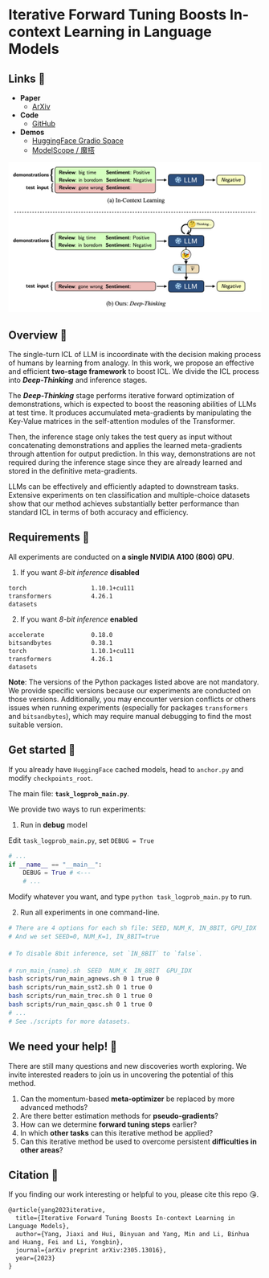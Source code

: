 # Iterative Forward Tuning Boosts In-context Learning in Language Models

## Links 🤔

- **Paper**
  - [ArXiv](https://arxiv.org/pdf/2305.13016.pdf)
- **Code**
  - [GitHub](https://github.com/AlibabaResearch/DAMO-ConvAI/tree/main/deep-thinking)
- **Demos**
  - [HuggingFace Gradio Space](https://huggingface.co/spaces/huybery/deep-thinking)
  - [ModelScope / 魔搭](https://modelscope.cn/studios/huybery/deep-thinking/summary)


<!-- ![MainGIF](images/main.gif) -->
![Main Small Figure](images/main_small.png)


## Overview 🤔

The single-turn ICL of LLM is incoordinate with the decision making process of humans by learning from analogy. In this work, we propose an effective and efficient **two-stage framework** to boost ICL. We divide the ICL process into ***Deep-Thinking*** and inference stages. 

The ***Deep-Thinking*** stage performs iterative forward optimization of demonstrations, which is expected to boost the reasoning abilities of LLMs at test time. It produces accumulated meta-gradients by manipulating the Key-Value matrices in the self-attention modules of the Transformer. 

Then, the inference stage only takes the test query as input without concatenating demonstrations and applies the learned meta-gradients through attention for output prediction. In this way, demonstrations are not required during the inference stage since they are already learned and stored in the definitive meta-gradients. 

LLMs can be effectively and efficiently adapted to downstream tasks. Extensive experiments on ten classification and multiple-choice datasets show that our method achieves substantially better performance than standard ICL in terms of both accuracy and efficiency.


## Requirements 🤔

All experiments are conducted on **a single NVIDIA A100 (80G) GPU**. 

1. If you want *8-bit inference* **disabled**

```plain text
torch                  1.10.1+cu111
transformers           4.26.1
datasets
```

2. If you want *8-bit inference* **enabled**

```plain text
accelerate             0.18.0
bitsandbytes           0.38.1
torch                  1.10.1+cu111
transformers           4.26.1
datasets
```

**Note**: The versions of the Python packages listed above are not mandatory. We provide specific versions because our experiments are conducted on those versions. Additionally, you may encounter version conflicts or others issues when running experiments (especially for packages `transformers` and `bitsandbytes`), which may require manual debugging to find the most suitable version.

## Get started 🤔

If you already have `HuggingFace` cached models, head to `anchor.py` and modify `checkpoints_root`.

The main file: **`task_logprob_main.py`**.

We provide two ways to run experiments:

1. Run in **debug** model

Edit `task_logprob_main.py`, set `DEBUG = True`

```python
# ...
if __name__ == "__main__":
    DEBUG = True # <---
    # ...
```

Modify whatever you want, and type `python task_logprob_main.py` to run.


2. Run all experiments in one command-line.

```bash
# There are 4 options for each sh file: SEED, NUM_K, IN_8BIT, GPU_IDX
# And we set SEED=0, NUM_K=1, IN_8BIT=true

# To disable 8bit inference, set `IN_8BIT` to `false`.

# run_main_{name}.sh  SEED  NUM_K  IN_8BIT  GPU_IDX
bash scripts/run_main_agnews.sh 0 1 true 0
bash scripts/run_main_sst2.sh 0 1 true 0
bash scripts/run_main_trec.sh 0 1 true 0
bash scripts/run_main_qasc.sh 0 1 true 0
# ...
# See ./scripts for more datasets.
```


## We need your help! 🤔

There are still many questions and new discoveries worth exploring. We invite interested readers to join us in uncovering the potential of this method.

1. Can the momentum-based **meta-optimizer** be replaced by more advanced methods?
2. Are there better estimation methods for **pseudo-gradients**?
3. How can we determine **forward tuning steps** earlier?
4. In which **other tasks** can this iterative method be applied?
5. Can this iterative method be used to overcome persistent **difficulties in other areas**?

## Citation 🤔

If you finding our work interesting or helpful to you, please cite this repo 😘.

```plain
@article{yang2023iterative,
  title={Iterative Forward Tuning Boosts In-context Learning in Language Models},
  author={Yang, Jiaxi and Hui, Binyuan and Yang, Min and Li, Binhua and Huang, Fei and Li, Yongbin},
  journal={arXiv preprint arXiv:2305.13016},
  year={2023}
}
```
